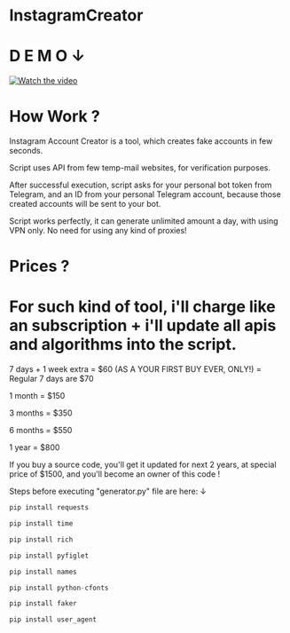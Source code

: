 # InstagramCreator

# D E M O ↓
[![Watch the video](https://i.sstatic.net/Vp2cE.png)](https://www.youtube.com/watch?v=82OrKiJ0f7A)


# How Work ?
Instagram Account Creator is a tool, which creates fake accounts in few seconds.

Script uses API from few temp-mail websites, for verification purposes.

After successful execution, script asks for your personal bot token from Telegram, and an ID
from your personal Telegram account, because those created accounts will be sent to your bot.

Script works perfectly, it can generate unlimited amount a day, with using VPN only.
No need for using any kind of proxies!


# Prices ?
For such kind of tool, i'll charge like an subscription + i'll update all apis and algorithms into the script.
============================================================================================================
7 days + 1 week extra = $60 (AS A YOUR FIRST BUY EVER, ONLY!) = Regular 7 days are $70

1 month = $150

3 months = $350

6 months = $550

1 year = $800


If you buy a source code, you'll get it updated for next 2 years, at special price of $1500, and you'll become an owner of this code !




Steps before executing "generator.py" file are here:  ↓

```python
pip install requests 
```

```python
pip install time 
```

```python
pip install rich 
```

```python
pip install pyfiglet 
```

```python
pip install names 
```

```python
pip install python-cfonts 
```

```python
pip install faker 
```

```python
pip install user_agent 
```

